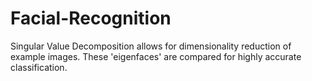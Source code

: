 # Facial-Recognition
Singular Value Decomposition allows for dimensionality reduction of example images.  These 'eigenfaces' are compared for highly accurate classification.
